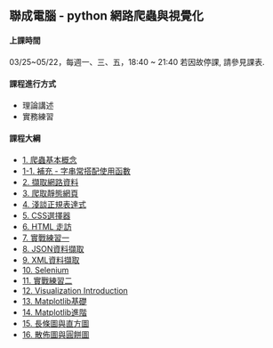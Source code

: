 ## 聯成電腦 - python 網路爬蟲與視覺化

#### 上課時間

03/25~05/22，每週一、三、五，18:40 ~ 21:40
若因故停課, 請參見課表.

#### 課程進行方式

- 理論講述
- 實務練習

#### 課程大綱
- [1. 爬蟲基本概念](http://mirdex.github.io/DataCrawler_20240325/1.%20爬蟲基本概念.slides.html)
- [1-1. 補充 - 字串常搭配使用函數](http://mirdex.github.io/DataCrawler_20240325/1-1.%20補充%20-%20字串常搭配使用函數_Q.slides.html)
- [2. 擷取網路資料](http://mirdex.github.io/DataCrawler_20240325/2.%20擷取網路資料_Q.slides.html)
- [3. 爬取靜態網頁](http://mirdex.github.io/DataCrawler_20240325/3.爬取靜態網頁_Q.slides.html)
- [4. 淺談正規表達式](http://mirdex.github.io/DataCrawler_20240325/4.%20淺談正規表達式_Q.slides.html)
- [5. CSS選擇器](http://mirdex.github.io/DataCrawler_20240325/5.%20CSS選擇器_Q.slides.html)
- [6. HTML 走訪](http://mirdex.github.io/DataCrawler_20240325/6.%20HTML%20走訪_Q.slides.html)
- [7. 實戰練習一](http://mirdex.github.io/DataCrawler_20240325/7.%20實戰練習一_Q.slides.html)
- [8. JSON資料擷取](http://mirdex.github.io/DataCrawler_20240325/8.%20JSON資料擷取_Q.slides.html)
- [9. XML資料擷取](http://mirdex.github.io/DataCrawler_20240325/9.%20XML資料擷取_Q.slides.html)
- [10. Selenium](http://mirdex.github.io/DataCrawler_20240325/11.%20Selenium_Q.slides.html)
- [11. 實戰練習二](http://mirdex.github.io/DataCrawler_20240325/11.%20實戰練習二_Q.slides.html)
- [12. Visualization Introduction](http://mirdex.github.io/DataCrawler_20240325/1.%20Data%20Visualization%20Introduction.slides.html)
- [13. Matplotlib基礎](http://mirdex.github.io/DataCrawler_20240325/2.%20Matplotlib基礎_Q.slides.html)
- [14. Matplotlib進階](http://mirdex.github.io/DataCrawler_20240325/3.%20Matplotlib進階_Q.slides.html)
- [15. 長條圖與直方圖](http://mirdex.github.io/DataCrawler_20240325/4.%20長條圖與直方圖_Q.slides.html)
- [16. 散佈圖與圓餅圖](http://mirdex.github.io/DataCrawler_20240325/5.%20散佈圖與圓餅圖_Q.slides.html)
